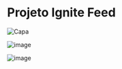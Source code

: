 # Projeto Ignite Feed
![Capa](https://user-images.githubusercontent.com/69471715/221356358-2030bdfe-5f7b-4cf1-80a2-3926f7ca2c96.png)

![image](https://user-images.githubusercontent.com/69471715/221435352-6d2158f1-8f8e-4fa1-9faf-cf8e4b841e48.png)

![image](https://user-images.githubusercontent.com/69471715/221435377-629298fc-724f-47e9-b4dc-5a028d54776c.png)
